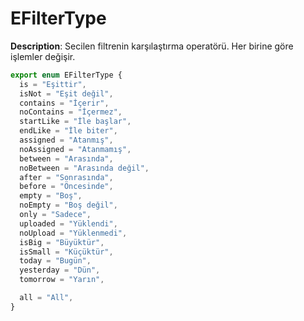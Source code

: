 # EFilterType

**Description**:  Secilen filtrenin karşılaştırma operatörü. Her birine göre işlemler değişir.

```ts
export enum EFilterType {
  is = "Eşittir",
  isNot = "Eşit değil",
  contains = "İçerir",
  noContains = "İçermez",
  startLike = "İle başlar",
  endLike = "İle biter",
  assigned = "Atanmış",
  noAssigned = "Atanmamış",
  between = "Arasında",
  noBetween = "Arasında değil",
  after = "Sonrasında",
  before = "Öncesinde",
  empty = "Boş",
  noEmpty = "Boş değil",
  only = "Sadece",
  uploaded = "Yüklendi",
  noUpload = "Yüklenmedi",
  isBig = "Büyüktür",
  isSmall = "Küçüktür",
  today = "Bugün",
  yesterday = "Dün",
  tomorrow = "Yarın",

  all = "All",
}
```
